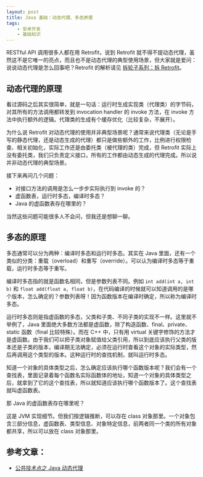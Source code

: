 ```yaml
---
layout: post
title: Java 基础：动态代理、多态原理
tags:
    - 安卓开发
    - 基础知识
---
```


RESTful API 调用很多人都在用 Retrofit，说到 Retrofit 就不得不提动态代理，虽然这不是它唯一的亮点，而且也不是动态代理的典型使用场景，但大家就是爱问：说说动态代理是怎么回事吧？Retrofit 的解析请见 [拆轮子系列：拆 Retrofit](/2016/06/25/Understand-Retrofit/index.html)。

## 动态代理的原理

看过源码之后其实很简单，就是一句话：运行时生成实现类（代理类）的字节码，对其所有的方法调用都转发到 invocation handler 的 invoke 方法，在 invoke 方法中执行额外的逻辑。代理类的生成有个缓存优化（比较复杂，不展开）。

为什么说 Retrofit 对动态代理的使用并非典型场景呢？通常来说代理类（无论是手写的静态代理，还是动态生成的代理）都只是做些额外的工作，比例进行权限检查、相关初始化，实际工作还是由委托类（被代理的类）完成，但 Retrofit 实际上没有委托类，我们只负责定义接口，所有的工作都由动态生成的代理完成。所以说并非动态代理的典型场景。

接下来再问几个问题：

+ 对接口方法的调用是怎么一步步实际执行到 invoke 的？
+ 虚函数表，运行时多态，编译时多态？
+ Java 的虚函数表存在哪里的？

当然这些问题可能很多人不会问，但我还是想聊一聊。

## 多态的原理

多态通常可以分为两种：编译时多态和运行时多态。其实在 Java 里面，还有一个类似的分类：重载（overload）和重写（override）。可以认为编译时多态等于重载，运行时多态等于重写。

编译时多态指的就是函数名相同，但是参数列表不同。例如 `int add(int a, int b)` 和 `float add(float a, float b)`，在代码编译的时候就可以知道调用的是哪个版本，怎么确定的？参数列表呀！因为函数版本在编译时确定，所以称为编译时多态。

运行时多态则是指虚函数的多态，父类和子类、不同子类的实现不一样。这里就不举例了，Java 里面绝大多数方法都是虚函数，除了构造函数、final、private、static 函数（final 比较特殊）。而在 C++ 中，只有用 virtual 关键字修饰的方法才是虚函数。由于我们可以把子类对象赋值给父类引用，所以到底应该执行父类的版本还是子类的版本，编译期无法确定，必须在运行时查看这个对象的实际类型，然后再调用这个类型的版本。这种运行时的查找机制，就叫运行时多态。

知道一个对象的具体类型之后，怎么确定应该执行哪个函数版本呢？我们会有一个查找表，里面记录着每个函数名实际函数体的地址，知道一个对象的具体类型之后，就拿到了它的这个查找表，所以就知道应该执行哪个函数版本了。这个查找表就叫虚函数表。

那 Java 的虚函数表存在哪里呢？

这是 JVM 实现细节。但我们按逻辑推断，可以存在 class 对象那里。一个对象包含三部分信息，虚函数表、类型信息、对象特定信息，前两者同一个类的所有对象都共享，所以可以放在 class 对象那里。

## 参考文章：

+ [公共技术点之 Java 动态代理](http://a.codekk.com/detail/Android/Caij/%E5%85%AC%E5%85%B1%E6%8A%80%E6%9C%AF%E7%82%B9%E4%B9%8B%20Java%20%E5%8A%A8%E6%80%81%E4%BB%A3%E7%90%86)
